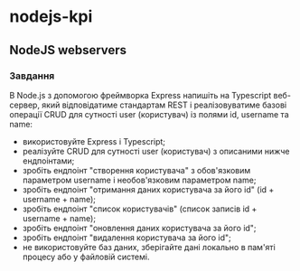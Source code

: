 # nodejs-kpi

## NodeJS webservers

### Завдання

В Node.js з допомогою фреймворка Express напишіть на Typescript веб-сервер, який відповідатиме стандартам REST і реалізовуватиме базові операції CRUD для сутності user (користувач) із полями id, username та name:
- використовуйте Express і Typescript;
- реалізуйте CRUD для сутності user (користувач) з описаними нижче ендпоінтами;
- зробіть ендпоінт "створення користувача" з 
обов'язковим параметром username і необов'язковим параметром name;
- зробіть ендпоінт "отримання даних користувача за його id" (id + username + name);
- зробіть ендпоінт "список користувачів" (список записів id + username + name);
- зробіть ендпоінт "оновлення даних користувача за його id";
- зробіть ендпоінт "видалення користувача за його id";
- не використовуйте баз даних, зберігайте дані локально в пам'яті процесу або у файловій системі.